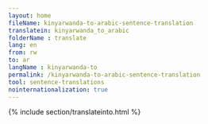 ```yaml
---
layout: home
fileName: kinyarwanda-to-arabic-sentence-translation
translatein: kinyarwanda_to_arabic
folderName : translate
lang: en
from: rw
to: ar
langName : kinyarwanda-to
permalink: /kinyarwanda-to-arabic-sentence-translation
tool: sentence-translations
nointernationalization: true
---
```

{% include section/translateinto.html %}
